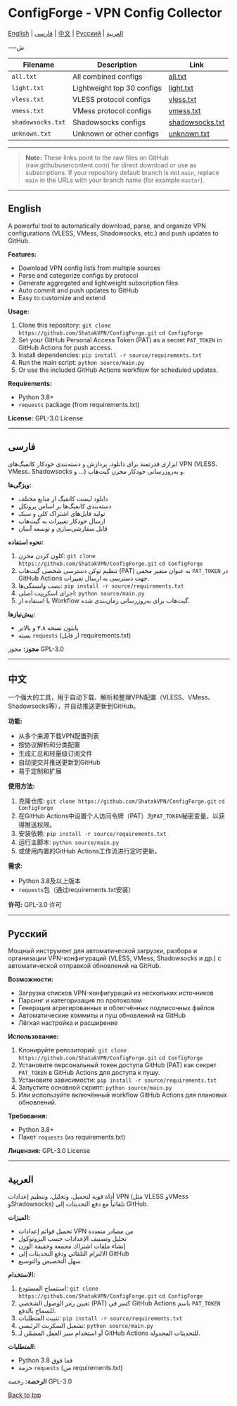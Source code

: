 # ConfigForge - VPN Config Collector

[English](#english) | [فارسی](#فارسی) | [中文](#中文) | [Русский](#русский) | [العربية](#العربية)

\---ش

| Filename          | Description                | Link                                                                                                                |
| ----------------- | -------------------------- | ------------------------------------------------------------------------------------------------------------------- |
| `all.txt`         | All combined configs       | [all.txt](https://raw.githubusercontent.com/ShatakVPN/ConfigForge/main/configs/all.txt)                 |
| `light.txt`       | Lightweight top 30 configs | [light.txt](https://raw.githubusercontent.com/ShatakVPN/ConfigForge/main/configs/light.txt)             |
| `vless.txt`       | VLESS protocol configs     | [vless.txt](https://raw.githubusercontent.com/ShatakVPN/ConfigForge/main/configs/vless.txt)             |
| `vmess.txt`       | VMess protocol configs     | [vmess.txt](https://raw.githubusercontent.com/ShatakVPN/ConfigForge/main/configs/vmess.txt)             |
| `shadowsocks.txt` | Shadowsocks configs        | [shadowsocks.txt](https://raw.githubusercontent.com/ShatakVPN/ConfigForge/main/configs/shadowsocks.txt) |
| `unknown.txt`     | Unknown or other configs   | [unknown.txt](https://raw.githubusercontent.com/ShatakVPN/ConfigForge/main/configs/unknown.txt)         |

---

> **Note:** These links point to the raw files on GitHub (raw\.githubusercontent.com) for direct download or use as subscriptions. If your repository default branch is not `main`, replace `main` in the URLs with your branch name (for example `master`).

---

## English

A powerful tool to automatically download, parse, and organize VPN configurations (VLESS, VMess, Shadowsocks, etc.) and push updates to GitHub.

**Features:**

* Download VPN config lists from multiple sources
* Parse and categorize configs by protocol
* Generate aggregated and lightweight subscription files
* Auto commit and push updates to GitHub
* Easy to customize and extend

**Usage:**

1. Clone this repository:
   `git clone https://github.com/ShatakVPN/ConfigForge.git`
   `cd ConfigForge`
2. Set your GitHub Personal Access Token (PAT) as a secret `PAT_TOKEN` in GitHub Actions for push access.
3. Install dependencies:
   `pip install -r source/requirements.txt`
4. Run the main script:
   `python source/main.py`
5. Or use the included GitHub Actions workflow for scheduled updates.

**Requirements:**

* Python 3.8+
* `requests` package (from requirements.txt)

**License:**
GPL-3.0 License

---

## فارسی

ابزاری قدرتمند برای دانلود، پردازش و دسته‌بندی خودکار کانفیگ‌های VPN (VLESS، VMess، Shadowsocks و ...) و به‌روزرسانی خودکار مخزن گیت‌هاب.

**ویژگی‌ها:**

* دانلود لیست کانفیگ از منابع مختلف
* دسته‌بندی کانفیگ‌ها بر اساس پروتکل
* تولید فایل‌های اشتراک کلی و سبک
* ارسال خودکار تغییرات به گیت‌هاب
* قابل سفارشی‌سازی و توسعه آسان

**نحوه استفاده:**

1. کلون کردن مخزن:
   `git clone https://github.com/ShatakVPN/ConfigForge.git`
   `cd ConfigForge`
2. تنظیم توکن دسترسی شخصی گیت‌هاب (PAT) به عنوان متغیر مخفی `PAT_TOKEN` در GitHub Actions جهت دسترسی به ارسال تغییرات.
3. نصب وابستگی‌ها:
   `pip install -r source/requirements.txt`
4. اجرای اسکریپت اصلی:
   `python source/main.py`
5. یا استفاده از Workflow گیت‌هاب برای به‌روزرسانی زمان‌بندی شده.

**پیش‌نیازها:**

* پایتون نسخه ۳.۸ و بالاتر
* بسته `requests` (از فایل requirements.txt)

**مجوز:**
مجوز GPL-3.0

---

## 中文

一个强大的工具，用于自动下载、解析和整理VPN配置（VLESS、VMess、Shadowsocks等），并自动推送更新到GitHub。

**功能:**

* 从多个来源下载VPN配置列表
* 按协议解析和分类配置
* 生成汇总和轻量级订阅文件
* 自动提交并推送更新到GitHub
* 易于定制和扩展

**使用方法:**

1. 克隆仓库:
   `git clone https://github.com/ShatakVPN/ConfigForge.git`
   `cd ConfigForge`
2. 在GitHub Actions中设置个人访问令牌（PAT）为`PAT_TOKEN`秘密变量，以获得推送权限。
3. 安装依赖:
   `pip install -r source/requirements.txt`
4. 运行主脚本:
   `python source/main.py`
5. 或使用内置的GitHub Actions工作流进行定时更新。

**需求:**

* Python 3.8及以上版本
* `requests`包（通过requirements.txt安装）

**许可:**
GPL-3.0 许可

---

## Русский

Мощный инструмент для автоматической загрузки, разбора и организации VPN-конфигураций (VLESS, VMess, Shadowsocks и др.) с автоматической отправкой обновлений на GitHub.

**Возможности:**

* Загрузка списков VPN-конфигураций из нескольких источников
* Парсинг и категоризация по протоколам
* Генерация агрегированных и облегчённых подписочных файлов
* Автоматические коммиты и пуш обновлений на GitHub
* Лёгкая настройка и расширение

**Использование:**

1. Клонируйте репозиторий:
   `git clone https://github.com/ShatakVPN/ConfigForge.git`
   `cd ConfigForge`
2. Установите персональный токен доступа GitHub (PAT) как секрет `PAT_TOKEN` в GitHub Actions для доступа к пушу.
3. Установите зависимости:
   `pip install -r source/requirements.txt`
4. Запустите основной скрипт:
   `python source/main.py`
5. Или используйте включённый workflow GitHub Actions для плановых обновлений.

**Требования:**

* Python 3.8+
* Пакет `requests` (из requirements.txt)

**Лицензия:**
GPL-3.0 License

---

## العربية

أداة قوية لتحميل، وتحليل، وتنظيم إعدادات VPN (مثل VLESS وVMess وShadowsocks) تلقائياً مع دفع التحديثات إلى GitHub.

**الميزات:**

* تحميل قوائم إعدادات VPN من مصادر متعددة
* تحليل وتصنيف الإعدادات حسب البروتوكول
* إنشاء ملفات اشتراك مجمعة وخفيفة الوزن
* الالتزام التلقائي ودفع التحديثات إلى GitHub
* سهل التخصيص والتوسيع

**الاستخدام:**

1. استنساخ المستودع:
   `git clone https://github.com/ShatakVPN/ConfigForge.git`
   `cd ConfigForge`
2. تعيين رمز الوصول الشخصي (PAT) كسر في GitHub Actions باسم `PAT_TOKEN` للسماح بالدفع.
3. تثبيت المتطلبات:
   `pip install -r source/requirements.txt`
4. تشغيل السكربت الرئيسي:
   `python source/main.py`
5. أو استخدام سير العمل المضمّن لـ GitHub Actions للتحديثات المجدولة.

**المتطلبات:**

* Python 3.8 فما فوق
* حزمة `requests` (من requirements.txt)

**الرخصة:**
رخصة GPL-3.0

[Back to top](#configforge---vpn-config-collector)
